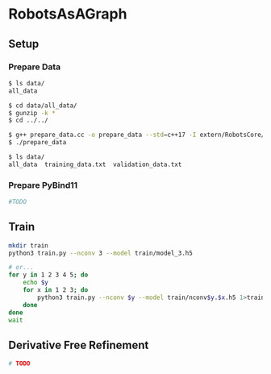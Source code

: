 # RobotsAsAGraph

## Setup

### Prepare Data

```sh
$ ls data/
all_data

$ cd data/all_data/
$ gunzip -k *
$ cd ../../

$ g++ prepare_data.cc -o prepare_data --std=c++17 -I extern/RobotsCore/include/ -O3 -Wall -pedantic -Wextra -Wshadow
$ ./prepare_data

$ ls data/
all_data  training_data.txt  validation_data.txt
```

### Prepare PyBind11

```sh
#TODO
```

## Train

```sh
mkdir train
python3 train.py --nconv 3 --model train/model_3.h5

# or...
for y in 1 2 3 4 5; do
    echo $y
    for x in 1 2 3; do
    	python3 train.py --nconv $y --model train/nconv$y.$x.h5 1>train/nconv$y.$x.log 2>train/nconv$y.$x.err &
    done
done 
wait
```

## Derivative Free Refinement

```sh
# TODO
```
